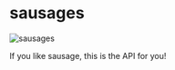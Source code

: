 # sausages

![sausages](https://media.giphy.com/media/3o7rbRW09ZmTRPeUtW/giphy.gif)

If you like sausage, this is the API for you!
